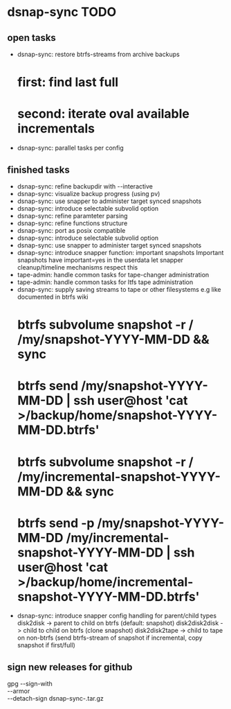 # dsnap-sync TODO #

## open tasks ##

- dsnap-sync: restore btrfs-streams from archive backups
  # first:  find last full
  # second: iterate oval available incrementals
- dsnap-sync: parallel tasks per config

## finished tasks ##

- dsnap-sync: refine backupdir with --interactive
- dsnap-sync: visualize backup progress (using pv)
- dsnap-sync: use snapper to administer target synced snapshots
- dsnap-sync: introduce selectable subvolid option
- dsnap-sync: refine paramteter parsing
- dsnap-sync: refine functions structure
- dsnap-sync: port as posix compatible
- dsnap-sync: introduce selectable subvolid option
- dsnap-sync: use snapper to administer target synced snapshots
- dsnap-sync: introduce snapper function: important snapshots
  Important snapshots have important=yes in the userdata
  let snapper cleanup/timeline mechanisms respect this
- tape-admin: handle common tasks for tape-changer administration
- tape-admin: handle common tasks for ltfs tape administration
- dsnap-sync: supply saving streams to tape or other filesystems
  e.g like documented in btrfs wiki
  # btrfs subvolume snapshot -r / /my/snapshot-YYYY-MM-DD && sync
  # btrfs send /my/snapshot-YYYY-MM-DD | ssh user@host 'cat >/backup/home/snapshot-YYYY-MM-DD.btrfs'
  # btrfs subvolume snapshot -r / /my/incremental-snapshot-YYYY-MM-DD && sync
  # btrfs send -p /my/snapshot-YYYY-MM-DD /my/incremental-snapshot-YYYY-MM-DD | ssh user@host 'cat >/backup/home/incremental-snapshot-YYYY-MM-DD.btrfs'
- dsnap-sync: introduce snapper config handling for parent/child types
  disk2disk      -> parent to child on btrfs (default: snapshot)
  disk2disk2disk -> child to child on btrfs (clone snapshot)
  disk2disk2tape -> child to tape on non-btrfs (send btrfs-stream of snapshot if incremental, copy snapshot if first/full)


## sign new releases for github

gpg --sign-with <secret package-signing key> \
    --armor \
	--detach-sign dsnap-sync-<tag>.tar.gz
